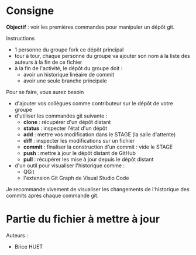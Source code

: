 # Consigne

**Objectif** : voir les premières commandes pour manipuler un dépôt git.

Instructions
 - 1 personne du groupe fork ce dépôt principal
 - tour à tour, chaque personne du groupe va ajouter son nom à la liste
   des auteurs à la fin de ce fichier
 - à la fin de l'activité, le dépôt du groupe doit :
   - avoir un historique linéaire de commit
   - avoir une seule branche principale

Pour se faire, vous aurez besoin
 - d'ajouter vos collègues comme contributeur sur le dépôt de votre groupe
 - d'utiliser les commandes git suivante :
   - **clone** : récupérer d'un dépôt distant
   - **status** : inspecter l'état d'un dépôt
   - **add** : mettre vos modification dans le STAGE (la salle d'attente)
   - **diff** : inspecter les modifications sur un fichier
   - **commit** : finaliser la construction d'un commit : vide le STAGE
   - **push** : mettre à jour le dépôt distant de GitHub
   - **pull** : récupérer les mise à jour depuis le dépôt distant
 - d'un outil pour visualiser l'historique comme :
   - QGit
   - l'extension Git Graph de Visual Studio Code

Je recommande vivement de visualiser les changements de l'historique des commits
après chaque commande git.

# Partie du fichier à mettre à jour

Auteurs :
 - Brice HUET